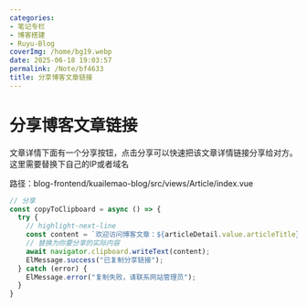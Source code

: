 ```yaml
---
categories:
- 笔记专栏
- 博客搭建
- Ruyu-Blog
coverImg: /home/bg19.webp
date: 2025-06-18 19:03:57
permalink: /Note/bf4633
title: 分享博客文章链接
---
```

# 分享博客文章链接

文章详情下面有一个分享按钮，点击分享可以快速把该文章详情链接分享给对方。这里需要替换下自己的IP或者域名



路径：blog-frontend/kuailemao-blog/src/views/Article/index.vue

```ts
// 分享
const copyToClipboard = async () => {
  try {
    // highlight-next-line
    const content = `欢迎访问博客文章：${articleDetail.value.articleTitle} \n通往地址：http://blog.seasir.top${route.path}`;
    // 替换为你要分享的实际内容
    await navigator.clipboard.writeText(content);
    ElMessage.success("已复制分享链接");
  } catch (error) {
    ElMessage.error("复制失败，请联系网站管理员");
  }
}
```

